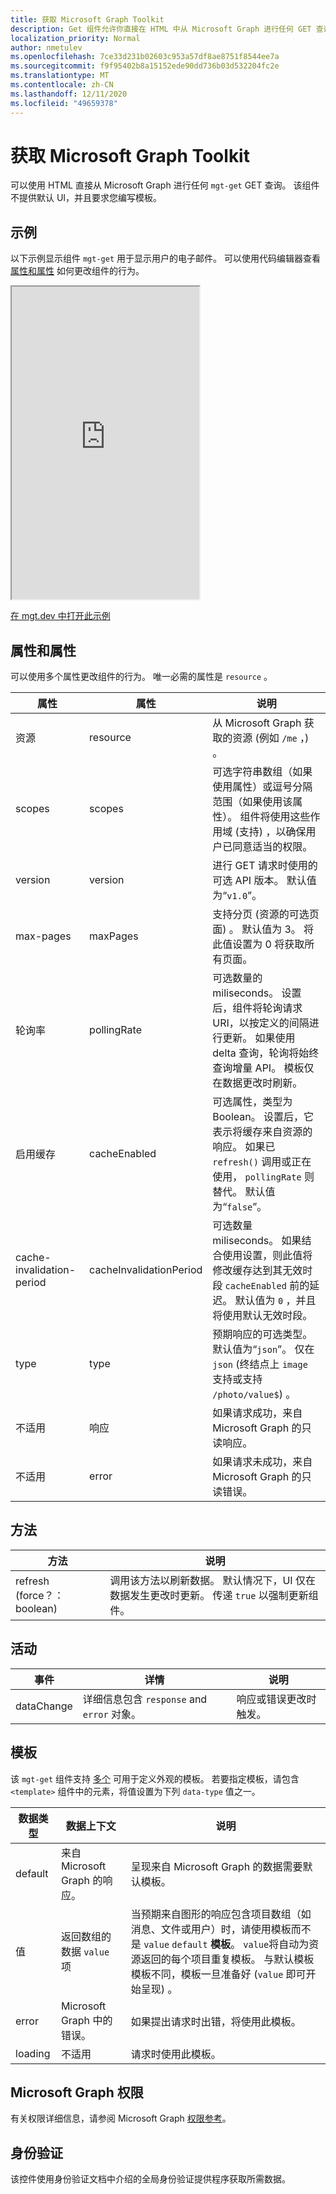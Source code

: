 ```yaml
---
title: 获取 Microsoft Graph Toolkit
description: Get 组件允许你直接在 HTML 中从 Microsoft Graph 进行任何 GET 查询。
localization_priority: Normal
author: nmetulev
ms.openlocfilehash: 7ce33d231b02603c953a57df8ae8751f8544ee7a
ms.sourcegitcommit: f9f95402b8a15152ede90dd736b03d532204fc2e
ms.translationtype: MT
ms.contentlocale: zh-CN
ms.lasthandoff: 12/11/2020
ms.locfileid: "49659378"
---
```

# <a name="get-component-in-the-microsoft-graph-toolkit"></a>获取 Microsoft Graph Toolkit

可以使用 HTML 直接从 Microsoft Graph 进行任何 `mgt-get` GET 查询。 该组件不提供默认 UI，并且要求您编写模板。

## <a name="example"></a>示例

以下示例显示组件 `mgt-get` 用于显示用户的电子邮件。 可以使用代码编辑器查看 [属性和属性](#properties-and-attributes) 如何更改组件的行为。

<iframe src="https://mgt.dev/iframe.html?id=components-mgt-get--get-email&source=docs" height="500"></iframe>

[在 mgt.dev 中打开此示例](https://mgt.dev/?path=/story/components-mgt-get--get-email&source=docs)

## <a name="properties-and-attributes"></a>属性和属性

可以使用多个属性更改组件的行为。 唯一必需的属性是 `resource` 。

| 属性 | 属性  | 说明 |
| --- | --- | --- |
| 资源 | resource | 从 Microsoft Graph 获取的资源 (例如 `/me` ，) 。 |
| scopes | scopes | 可选字符串数组（如果使用属性）或逗号分隔范围（如果使用该属性）。 组件将使用这些作用域 (支持) ，以确保用户已同意适当的权限。 |
| version | version | 进行 GET 请求时使用的可选 API 版本。 默认值为“`v1.0`”。  |
| max-pages | maxPages | 支持分页 (资源的可选页面) 。 默认值为 3。 将此值设置为 0 将获取所有页面。  |
| 轮询率 | pollingRate | 可选数量的 miliseconds。 设置后，组件将轮询请求 URI，以按定义的间隔进行更新。 如果使用 delta 查询，轮询将始终查询增量 API。 模板仅在数据更改时刷新。 |
| 启用缓存 | cacheEnabled | 可选属性，类型为 Boolean。 设置后，它表示将缓存来自资源的响应。 如果已 `refresh()` 调用或正在使用， `pollingRate` 则替代。 默认值为“`false`”。 |
| cache-invalidation-period | cacheInvalidationPeriod | 可选数量 miliseconds。 如果结合使用设置，则此值将修改缓存达到其无效时段 `cacheEnabled` 前的延迟。 默认值为 `0` ，并且将使用默认无效时段。 |
| type | type | 预期响应的可选类型。 默认值为“`json`”。 仅在 `json` (终结点上 `image` 支持或支持 `/photo/value$`) 。 |
| 不适用 | 响应 | 如果请求成功，来自 Microsoft Graph 的只读响应。  |
| 不适用 |error| 如果请求未成功，来自 Microsoft Graph 的只读错误。 |

## <a name="methods"></a>方法
| 方法 | 说明 |
| --- | --- |
| refresh (force？：boolean)  | 调用该方法以刷新数据。 默认情况下，UI 仅在数据发生更改时更新。 传递 `true` 以强制更新组件。  |


## <a name="events"></a>活动
| 事件 | 详情 | 说明 |
| --- | --- | --- |
| dataChange | 详细信息包含 `response` and `error` 对象。 | 响应或错误更改时触发。 |

## <a name="templates"></a>模板

该 `mgt-get` 组件支持 [多个](../customize-components/templates.md) 可用于定义外观的模板。 若要指定模板，请包含 `<template>` 组件中的元素，将值设置为下列 `data-type` 值之一。

| 数据类型 | 数据上下文 | 说明 |
| --- | --- | --- |
| default | 来自 Microsoft Graph 的响应。 | 呈现来自 Microsoft Graph 的数据需要默认模板。 |
| 值 | 返回数组的数据 `value` 项 | 当预期来自图形的响应包含项目数组（如消息、文件或用户）时，请使用模板而不是 `value` `default` **模板**。   `value`将自动为资源返回的每个项目重复模板。 与默认模板模板不同，模板一旦准备好 (`value` 即可开始呈现) 。|
| error | Microsoft Graph 中的错误。 | 如果提出请求时出错，将使用此模板。 |
| loading | 不适用 | 请求时使用此模板。 |

## <a name="microsoft-graph-permissions"></a>Microsoft Graph 权限

有关权限详细信息，请参阅 Microsoft Graph [权限参考](../../permissions-reference.md)。 

## <a name="authentication"></a>身份验证

该控件使用身份验证文档中介绍的全局身份验证提供程序[](../providers/providers.md)获取所需数据。
